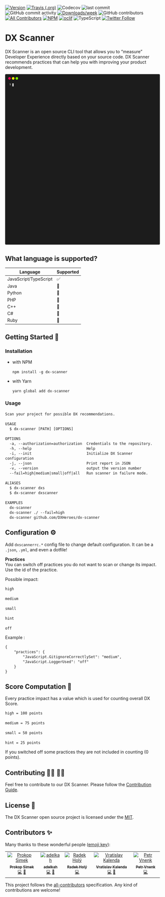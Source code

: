 [![Version](https://img.shields.io/npm/v/dx-scanner.svg)](https://npmjs.org/package/dx-scanner)
[![Travis (.org)](https://img.shields.io/travis/DXHeroes/dx-scanner)](https://travis-ci.org/DXHeroes/dx-scanner)
![Codecov](https://img.shields.io/codecov/c/github/DXHeroes/dx-scanner)
![last commit](https://img.shields.io/github/last-commit/DXHeroes/dx-scanner)
![GitHub commit activity](https://img.shields.io/github/commit-activity/w/DXHeroes/dx-scanner)
[![Downloads/week](https://img.shields.io/npm/dw/dx-scanner.svg)](https://npmjs.org/package/dx-scanner)
![GitHub contributors](https://img.shields.io/github/contributors/DXHeroes/dx-scanner)
[![All Contributors](https://img.shields.io/badge/all_contributors-5-orange.svg)](#contributors-)
[![NPM](https://img.shields.io/npm/l/dx-scanner)](LICENSE)
[![oclif](https://img.shields.io/badge/cli-oclif-brightgreen.svg)](https://oclif.io)
![TypeScript](https://img.shields.io/badge/%3C%2F%3E-Typescript-blue)
[![Twitter Follow](https://img.shields.io/twitter/follow/DX_Heroes?style=social)](https://twitter.com/DX_Heroes)

# DX Scanner

DX Scanner is an open source CLI tool that allows you to “measure” Developer Experience directly based on your source code. DX Scanner recommends practices that can help you with improving your product development.

![DX Scanner Demo](./demo.svg)


## What language is supported?

Language | Supported
------------ | -------------
JavaScript/TypeScript | ✅
Java | 🏁
Python | 🚧
PHP | 🚧
C++ | 🚧
C# | 🚧
Ruby | 🚧

## Getting Started 🏁

### Installation

- with NPM
  
  ```npm install -g dx-scanner``` 
- with Yarn 
  
  ```yarn global add dx-scanner```

### Usage

```
Scan your project for possible DX recommendations.

USAGE
  $ dx-scanner [PATH] [OPTIONS]

OPTIONS
  -a, --authorization=authorization  Credentials to the repository.
  -h, --help                         Help
  -i, --init                         Initialize DX Scanner configuration
  -j, --json                         Print report in JSON
  -v, --version                      output the version number
  --fail=high|medium|small|off|all   Run scanner in failure mode.

ALIASES
  $ dx-scanner dxs
  $ dx-scanner dxscanner

EXAMPLES
  dx-scanner
  dx-scanner ./ --fail=high
  dx-scanner github.com/DXHeroes/dx-scanner
  ```

## Configuration ⚙️
Add ```dxscannerrc.*``` config file to change default configuration. It can be a ```.json```, ```.yml```, and even a dotfile!

**Practices**  
You can switch off practices you do not want to scan or change its impact. Use the id of the practice.

Possible impact:
```
high

medium

small

hint

off
```

Example :
```
{
    "practices": {
        "JavaScript.GitignoreCorrectlySet": "medium",
        "JavaScript.LoggerUsed": "off"
    }
}
```

## Score Computation 💯
Every practice impact has a value which is used for counting overall DX Score.

```
high = 100 points

medium = 75 points

small = 50 points 

hint = 25 points
```

If you switched off some practices they are not included in counting (0 points).

## Contributing 👩‍💻 👨‍💻
Feel free to contribute to our DX Scanner. Please follow the [Contribution Guide](CONTRIBUTING.md).

## License 📝

The DX Scanner open source project is licensed under the [MIT](LICENSE).

## Contributors ✨

Many thanks to these wonderful people ([emoji key](https://allcontributors.org/docs/en/emoji-key)):

<!-- ALL-CONTRIBUTORS-LIST:START - Do not remove or modify this section -->
<!-- prettier-ignore-start -->
<!-- markdownlint-disable -->
<table>
  <tr>
    <td align="center"><a href="https://github.com/prokopsimek"><img src="https://avatars2.githubusercontent.com/u/5487217?v=4" width="100px;" alt="Prokop Simek"/><br /><sub><b>Prokop Simek</b></sub></a><br /><a href="https://github.com/DXHeroes/dx-scanner/commits?author=prokopsimek" title="Code">💻</a> <a href="#maintenance-prokopsimek" title="Maintenance">🚧</a></td>
    <td align="center"><a href="https://github.com/adelkahomolova"><img src="https://avatars2.githubusercontent.com/u/53510747?v=4" width="100px;" alt="adelkah"/><br /><sub><b>adelkah</b></sub></a><br /><a href="https://github.com/DXHeroes/dx-scanner/commits?author=adelkahomolova" title="Code">💻</a> <a href="#maintenance-adelkahomolova" title="Maintenance">🚧</a></td>
    <td align="center"><a href="https://github.com/radektheloner"><img src="https://avatars3.githubusercontent.com/u/7268060?v=4" width="100px;" alt="Radek Holý"/><br /><sub><b>Radek Holý</b></sub></a><br /><a href="https://github.com/DXHeroes/dx-scanner/commits?author=radektheloner" title="Code">💻</a></td>
    <td align="center"><a href="http://www.applifting.cz"><img src="https://avatars2.githubusercontent.com/u/346066?v=4" width="100px;" alt="Vratislav Kalenda"/><br /><sub><b>Vratislav Kalenda</b></sub></a><br /><a href="https://github.com/DXHeroes/dx-scanner/commits?author=Vratislav" title="Code">💻</a> <a href="#ideas-Vratislav" title="Ideas, Planning, & Feedback">🤔</a></td>
    <td align="center"><a href="http://www.petrvnenk.com"><img src="https://avatars2.githubusercontent.com/u/1933654?v=4" width="100px;" alt="Petr Vnenk"/><br /><sub><b>Petr Vnenk</b></sub></a><br /><a href="https://github.com/DXHeroes/dx-scanner/commits?author=vnenkpet" title="Code">💻</a></td>
  </tr>
</table>

<!-- markdownlint-enable -->
<!-- prettier-ignore-end -->
<!-- ALL-CONTRIBUTORS-LIST:END -->

This project follows the [all-contributors](https://github.com/all-contributors/all-contributors) specification. Any kind of contributions are welcome!
